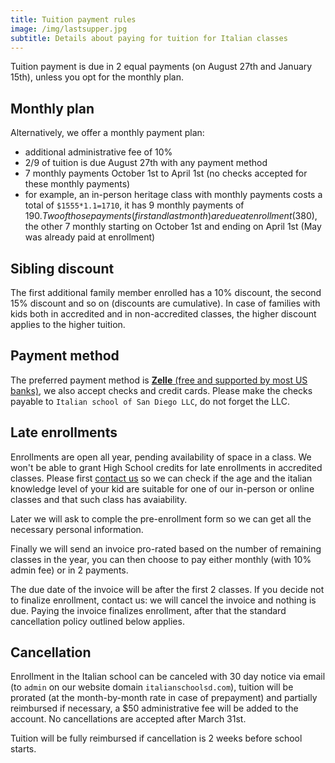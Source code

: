 ```yaml
---
title: Tuition payment rules
image: /img/lastsupper.jpg
subtitle: Details about paying for tuition for Italian classes
---
```


Tuition payment is due in 2 equal payments (on August 27th and January 15th), unless you opt for the monthly plan.

## Monthly plan

Alternatively, we offer a monthly payment plan:

* additional administrative fee of 10%
* 2/9 of tuition is due August 27th with any payment method
* 7 monthly payments October 1st to April 1st (no checks accepted for these monthly payments)
* for example, an in-person heritage class with monthly payments costs a total of `$1555*1.1=1710`, it has 9 monthly payments of $190. Two of those payments (first and last month) are due at enrollment ($380), the other 7 monthly starting on October 1st and ending on April 1st (May was already paid at enrollment)

## Sibling discount

The first additional family member enrolled has a 10% discount, the second 15% discount and so on (discounts are cumulative).
In case of families with kids both in accredited and in non-accredited classes, the higher discount applies to the higher tuition.

## Payment method

The preferred payment method is [**Zelle** (free and supported by most US banks)](https://www.zellepay.com/get-started), we also accept checks and credit cards.
Please make the checks payable to `Italian school of San Diego LLC`, do not forget the LLC.

## Late enrollments

Enrollments are open all year, pending availability of space in a class. We won't be able to grant High School credits for late enrollments in accredited classes.
Please first [contact us](/contact) so we can check if the age and the italian knowledge level of your kid are suitable for one of our in-person or online classes and that such class has avaiability.

Later we will ask to comple the pre-enrollment form so we can get all the necessary personal information.

Finally we will send an invoice pro-rated based on the number of remaining classes in the year, you can then choose to pay either monthly (with 10% admin fee) or in 2 payments.

The due date of the invoice will be after the first 2 classes. If you decide not to finalize enrollment, contact us: we will cancel the invoice and nothing is due. Paying the invoice finalizes enrollment, after that the standard cancellation policy outlined below applies.

## Cancellation

Enrollment in the Italian school can be canceled with 30 day notice via email (to `admin` on our website domain `italianschoolsd.com`), tuition will be prorated (at the month-by-month rate in case of prepayment) and partially reimbursed if necessary, a $50 administrative fee will be added to the account. No cancellations are accepted after March 31st.

Tuition will be fully reimbursed if cancellation is 2 weeks before school starts.
